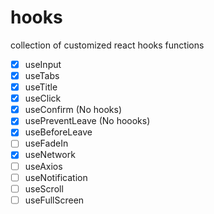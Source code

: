 # hooks

collection of customized react hooks functions

- [x] useInput
- [x] useTabs
- [x] useTitle
- [x] useClick
- [x] useConfirm (No hooks)
- [x] usePreventLeave (No hoooks)
- [x] useBeforeLeave
- [ ] useFadeIn
- [x] useNetwork
- [ ] useAxios
- [ ] useNotification
- [ ] useScroll
- [ ] useFullScreen
